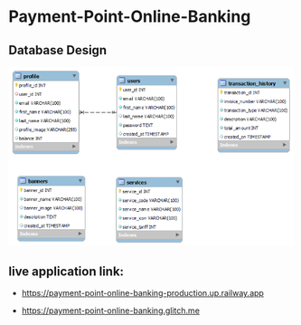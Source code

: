 ﻿# Payment-Point-Online-Banking

## Database Design
![Payment-Point-Online-Banking Tables](https://github.com/aliraihann/Payment-Point-Online-Banking/blob/main/Payment-Point-Online-Banking%20Tables.png)

## live application link: 
- https://payment-point-online-banking-production.up.railway.app

- https://payment-point-online-banking.glitch.me
